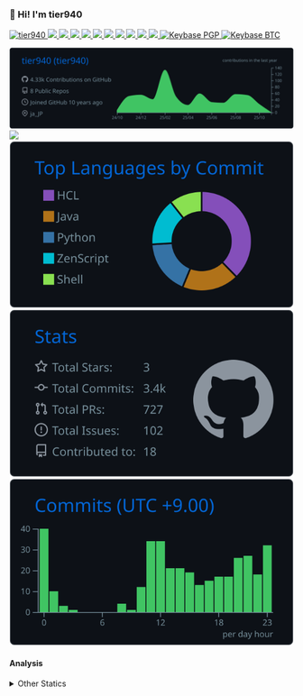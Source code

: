 ### 👋 Hi! I'm tier940

<p align="left"> 
  <a href="https://github.com/tier940/tier940/">
    <img src="https://komarev.com/ghpvc/?username=tier940" alt="tier940" />
  </a>
  <a href="http://twitter.com/tier940">
    <img height="20" src="https://img.shields.io/twitter/follow/tier940?label=Twitter&logo=twitter&style=flat" />
  </a>
  <a href="https://github.com/tier940">
    <img height="20" src="https://img.shields.io/github/followers/tier940?label=follow&logo=github&style=flat" />
  </a>
  <a href="https://www.reddit.com/user/tier940">
    <img height="20" src="https://img.shields.io/reddit/user-karma/combined/tier940?label=Reddit&logo=reddit&style=flat" />
  </a>
  <a href="https://stackoverflow.com/users/17317833/tier940">
    <img height="20" src="https://img.shields.io/stackexchange/stackoverflow/r/17317833?label=StackOverflow&logo=stack-overflow&style=flat" />
  </a>
  <a href="https://zenn.dev/tier940">
    <img height="20" src="https://zenn.badge.nikaera.com/s/tier940/likes" />
  </a>
  <a href="https://zenn.dev/tier940">
    <img height="20" src="https://zenn.badge.nikaera.com/s/tier940/followers" />
  </a>
  <a href="https://zenn.dev/tier940">
    <img height="20" src="https://zenn.badge.nikaera.com/s/tier940/articles" />
  </a>
  <a href="http://qiita.com/tier940">
    <img height="20" src="https://qiita-badge.apiapi.app/s/tier940/posts.svg" />
  </a>
  <a href="http://qiita.com/tier940">
    <img height="20" src="https://qiita-badge.apiapi.app/s/tier940/contributions.svg" />
  </a>
  <a href="https://github.com/tier940/tier940/">
    <img height="20" src="https://github.com/tier940/tier940/actions/workflows/main.yml/badge.svg" />
  </a>
  <a href="https://keybase.io/tier940">
    <img alt="Keybase PGP" src="https://img.shields.io/keybase/pgp/tier940">
  </a>
  <a href="https://keybase.io/tier940">
    <img alt="Keybase BTC" src="https://img.shields.io/keybase/btc/tier940">
  </a>
</p>

[![](https://raw.githubusercontent.com/tier940/tier940/main/profile-summary-card-output/github_dark/0-profile-details.svg)](https://github.com/vn7n24fzkq/github-profile-summary-cards)
[![](https://raw.githubusercontent.com/tier940/tier940/main/profile-summary-card-output/github_dark/1-repos-per-language.svg)](https://github.com/vn7n24fzkq/github-profile-summary-cards) [![](https://raw.githubusercontent.com/tier940/tier940/main/profile-summary-card-output/github_dark/2-most-commit-language.svg)](https://github.com/vn7n24fzkq/github-profile-summary-cards)
[![](https://raw.githubusercontent.com/tier940/tier940/main/profile-summary-card-output/github_dark/3-stats.svg)](https://github.com/vn7n24fzkq/github-profile-summary-cards) [![](https://raw.githubusercontent.com/tier940/tier940/main/profile-summary-card-output/github_dark/4-productive-time.svg)](https://github.com/vn7n24fzkq/github-profile-summary-cards)


#### Analysis
<!-- <img height="150" src="https://github.com/tier940/tier940/blob/master/images/stat.svg" alt="Alternative Text"/> -->

<details>
  <summary>Other Statics</summary>
  <!--START_SECTION:waka-->
![Code Time](http://img.shields.io/badge/Code%20Time-5%2C268%20hrs%2029%20mins-blue)

**🐱 My GitHub Data** 

> 📦 45.9 kB Used in GitHub's Storage 
 > 
> 💼 Opted to Hire
 > 
> 📜 13 Public Repositories 
 > 
> 🔑 6 Private Repositories 
 > 
**I'm an Early 🐤** 

```text
🌞 Morning                2507 commits        ████░░░░░░░░░░░░░░░░░░░░░   16.27 % 
🌆 Daytime                5625 commits        █████████░░░░░░░░░░░░░░░░   36.50 % 
🌃 Evening                5665 commits        █████████░░░░░░░░░░░░░░░░   36.76 % 
🌙 Night                  1612 commits        ███░░░░░░░░░░░░░░░░░░░░░░   10.46 % 
```
📅 **I'm Most Productive on Saturday** 

```text
Monday                   1626 commits        ███░░░░░░░░░░░░░░░░░░░░░░   10.55 % 
Tuesday                  2416 commits        ████░░░░░░░░░░░░░░░░░░░░░   15.68 % 
Wednesday                1888 commits        ███░░░░░░░░░░░░░░░░░░░░░░   12.25 % 
Thursday                 1579 commits        ███░░░░░░░░░░░░░░░░░░░░░░   10.25 % 
Friday                   2236 commits        ████░░░░░░░░░░░░░░░░░░░░░   14.51 % 
Saturday                 2905 commits        █████░░░░░░░░░░░░░░░░░░░░   18.85 % 
Sunday                   2759 commits        ████░░░░░░░░░░░░░░░░░░░░░   17.91 % 
```


📊 **This Week I Spent My Time On** 

```text
🕑︎ Time Zone: Asia/Tokyo

💬 Programming Languages: 
Other                    30 hrs 4 mins       █████████████████░░░░░░░░   66.68 % 
YAML                     8 hrs 14 mins       █████░░░░░░░░░░░░░░░░░░░░   18.29 % 
Markdown                 4 hrs 36 mins       ███░░░░░░░░░░░░░░░░░░░░░░   10.21 % 
Gradle                   25 mins             ░░░░░░░░░░░░░░░░░░░░░░░░░   00.95 % 
Bash                     23 mins             ░░░░░░░░░░░░░░░░░░░░░░░░░   00.88 % 

🔥 Editors: 
Chrome                   29 hrs 28 mins      ████████████████░░░░░░░░░   65.39 % 
VS Code                  11 hrs 24 mins      ██████░░░░░░░░░░░░░░░░░░░   25.30 % 
Edge                     3 hrs 34 mins       ██░░░░░░░░░░░░░░░░░░░░░░░   07.93 % 
IntelliJ IDEA            37 mins             ░░░░░░░░░░░░░░░░░░░░░░░░░   01.38 % 

💻 Operating System: 
Windows                  33 hrs 48 mins      ███████████████████░░░░░░   75.03 % 
Linux                    11 hrs 15 mins      ██████░░░░░░░░░░░░░░░░░░░   24.97 % 
```

**I Mostly Code in Java** 

```text
Java                     13 repos            ████████████░░░░░░░░░░░░░   48.15 % 
ZenScript                3 repos             ███░░░░░░░░░░░░░░░░░░░░░░   11.11 % 
HCL                      2 repos             ██░░░░░░░░░░░░░░░░░░░░░░░   07.41 % 
Shell                    2 repos             ██░░░░░░░░░░░░░░░░░░░░░░░   07.41 % 
Python                   2 repos             ██░░░░░░░░░░░░░░░░░░░░░░░   07.41 % 
```



**Timeline**

![Lines of Code chart](https://raw.githubusercontent.com/tier940/tier940/main/assets/bar_graph.png)


 Last Updated on 21/02/2025 01:33:17 UTC
<!--END_SECTION:waka-->
</details>
